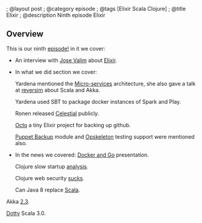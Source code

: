 ; @layout post
; @category  episode
; @tags  [Elixir Scala Clojure]
; @title Elixir
; @description Ninth episode Elixir

## Overview 

This is our ninth [episode!](https://s3-eu-west-1.amazonaws.com/lambda-pod/lambda-pod-9.mp3) in it we cover: 

 * An interview with [Jose Valim](http://blog.plataformatec.com.br/) about [Elixir](http://elixir-lang.org/).

 * In what we did section we cover:

    Yardena mentioned the [Micro-services](https://www.youtube.com/watch?v=2rKEveL55TY) architecture, she also gave a talk at [reversim](http://summit2014.reversim.com/proposal/wEEiZjNqLL3tGhR4B) about Scala and Akka.

    Yardena used SBT to package docker instances of Spark and Play.

    Ronen released [Celestial](http://celestial-ops.com/) publicly.
     
    [Octo](https://github.com/narkisr/octo) a tiny Elixir project for backing up github.

    [Puppet Backup](https://github.com/narkisr/puppet-backup) module and [Opskeleton](https://github.com/opskeleton/opskeleton) testing support were mentioned also.

 * In the news we covered:
   [Docker and Go](http://www.slideshare.net/jpetazzo/docker-and-go-why-did-we-decide-to-write-docker-in-go#btnNext) presentation.

   Clojure slow startup [analysis](http://nicholaskariniemi.github.io/2014/02/25/clojure-bootstrapping.html). 

   Clojure web security [sucks](https://www.youtube.com/watch?v=CBL59w7fXw4).

   Can Java 8 replace [Scala](http://ahmedsoliman.com/2014/03/26/will-java-8-kill-scala/?utm_content=buffer969c6&utm_medium=social&utm_source=twitter.com&utm_campaign=buffer).

  Akka [2.3](http://akka.io/news/).

  [Dotty](https://github.com/lampepfl/dotty) Scala 3.0.

